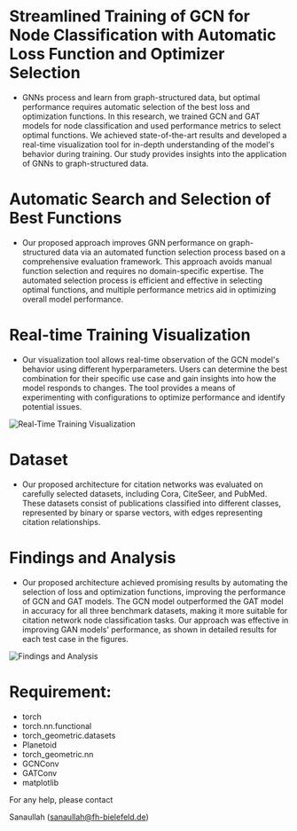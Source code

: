 # Streamlined Training of GCN for Node Classification with Automatic Loss Function and Optimizer Selection


- GNNs process and learn from graph-structured data, but optimal performance requires automatic selection of the best loss and optimization functions. In this research, we trained GCN and GAT models for node classification and used performance metrics to select optimal functions. We achieved state-of-the-art results and developed a real-time visualization tool for in-depth understanding of the model's behavior during training. Our study provides insights into the application of GNNs to graph-structured data.


# Automatic Search and Selection of Best Functions

 - Our proposed approach improves GNN performance on graph-structured data via an automated function selection process based on a comprehensive evaluation framework. This approach avoids manual function selection and requires no domain-specific expertise. The automated selection process is efficient and effective in selecting optimal functions, and multiple performance metrics aid in optimizing overall model performance.


# Real-time Training Visualization
 
  - Our visualization tool allows real-time observation of the GCN model's behavior using different hyperparameters. Users can determine the best combination for their specific use case and gain insights into how the model responds to changes. The tool provides a means of experimenting with configurations to optimize performance and identify potential issues.

![Real-Time Training Visualization](https://github.com/Rao-Sanaullah/GNN-Classification-with-Automatic-Loss-Function-and-Optimizer-Selection/blob/main/runtime.png)

# Dataset

 - Our proposed architecture for citation networks was evaluated on carefully selected datasets, including Cora, CiteSeer, and PubMed. These datasets consist of publications classified into different classes, represented by binary or sparse vectors, with edges representing citation relationships.

# Findings and Analysis

 - Our proposed architecture achieved promising results by automating the selection of loss and optimization functions, improving the performance of GCN and GAT models. The GCN model outperformed the GAT model in accuracy for all three benchmark datasets, making it more suitable for citation network node classification tasks. Our approach was effective in improving GAN models' performance, as shown in detailed results for each test case in the figures.

![Findings and Analysis](https://github.com/Rao-Sanaullah/GNN-Classification-with-Automatic-Loss-Function-and-Optimizer-Selection/blob/main/results.jpg)


# Requirement:
 - torch
 - torch.nn.functional
 - torch_geometric.datasets 
 - Planetoid
 - torch_geometric.nn 
 - GCNConv
 - GATConv
 - matplotlib

For any help, please contact

Sanaullah (sanaullah@fh-bielefeld.de)
